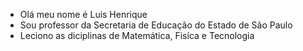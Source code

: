 - Olá meu nome é Luis Henrique
- Sou professor da Secretaria de Educação do Estado de São Paulo
- Leciono as diciplinas de Matemática, Fisíca e Tecnologia

<!---
Luisgodoi23/Luisgodoi23 is a ✨ special ✨ repository because its `README.md` (this file) appears on your GitHub profile.
You can click the Preview link to take a look at your changes.
--->
